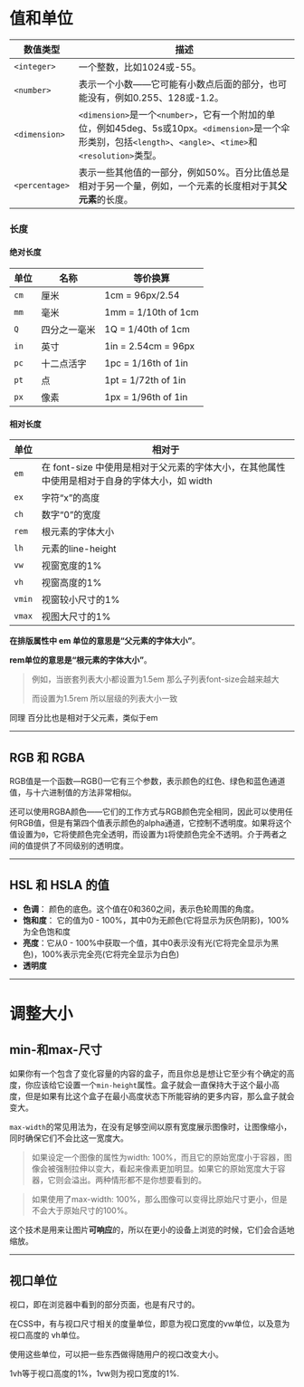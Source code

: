 # 值和单位

| 数值类型           | 描述                                                                                                                          |
| -------------- | --------------------------------------------------------------------------------------------------------------------------- |
| `<integer>`    | 一个整数，比如1024或-55。                                                                                                            |
| `<number>`     | 表示一个小数——它可能有小数点后面的部分，也可能没有，例如0.255、128或-1.2。                                                                                |
| `<dimension>`  | `<dimension>`是一个`<number>`，它有一个附加的单位，例如45deg、5s或10px。`<dimension>`是一个伞形类别，包括`<length>`、`<angle>`、`<time>`和`<resolution>`类型。 |
| `<percentage>` | 表示一些其他值的一部分，例如50%。百分比值总是相对于另一个量，例如，一个元素的长度相对于其**父元素**的长度。                                                                   |

### 长度

#### 绝对长度

| 单位   | 名称     | 等价换算                |
| ---- | ------ | ------------------- |
| `cm` | 厘米     | 1cm = 96px/2.54     |
| `mm` | 毫米     | 1mm = 1/10th of 1cm |
| `Q`  | 四分之一毫米 | 1Q = 1/40th of 1cm  |
| `in` | 英寸     | 1in = 2.54cm = 96px |
| `pc` | 十二点活字  | 1pc = 1/16th of 1in |
| `pt` | 点      | 1pt = 1/72th of 1in |
| `px` | 像素     | 1px = 1/96th of 1in |

#### 相对长度

| 单位     | 相对于                                                     |
| ------ | ------------------------------------------------------- |
| `em`   | 在 font-size 中使用是相对于父元素的字体大小，在其他属性中使用是相对于自身的字体大小，如 width |
| `ex`   | 字符“x”的高度                                                |
| `ch`   | 数字“0”的宽度                                                |
| `rem`  | 根元素的字体大小                                                |
| `lh`   | 元素的line-height                                          |
| `vw`   | 视窗宽度的1%                                                 |
| `vh`   | 视窗高度的1%                                                 |
| `vmin` | 视窗较小尺寸的1%                                               |
| `vmax` | 视图大尺寸的1%                                                |

**在排版属性中 em 单位的意思是“父元素的字体大小”**。

**rem单位的意思是“根元素的字体大小”**。

> 例如，当嵌套列表大小都设置为1.5em 那么子列表font-size会越来越大
> 
> 而设置为1.5rem 所以层级的列表大小一致

同理 百分比也是相对于父元素，类似于em

---

## RGB 和 RGBA

RGB值是一个函数—RGB()—它有三个参数，表示颜色的红色、绿色和蓝色通道值，与十六进制值的方法非常相似。

还可以使用RGBA颜色——它们的工作方式与RGB颜色完全相同，因此可以使用任何RGB值，但是有第四个值表示颜色的alpha通道，它控制不透明度。如果将这个值设置为`0`，它将使颜色完全透明，而设置为`1`将使颜色完全不透明。介于两者之间的值提供了不同级别的透明度。

---

## HSL 和 HSLA 的值

- **色调**： 颜色的底色。这个值在0和360之间，表示色轮周围的角度。
- **饱和度**： 它的值为0 - 100%，其中0为无颜色(它将显示为灰色阴影)，100%为全色饱和度
- **亮度**：它从0 - 100%中获取一个值，其中0表示没有光(它将完全显示为黑色)，100%表示完全亮(它将完全显示为白色)
- **透明度**

---

# 调整大小

## min-和max-尺寸

如果你有一个包含了变化容量的内容的盒子，而且你总是想让它至少有个确定的高度，你应该给它设置一个`min-height`属性。盒子就会一直保持大于这个最小高度，但是如果有比这个盒子在最小高度状态下所能容纳的更多内容，那么盒子就会变大。

`max-width`的常见用法为，在没有足够空间以原有宽度展示图像时，让图像缩小，同时确保它们不会比这一宽度大。

> 如果设定一个图像的属性为width: 100%，而且它的原始宽度小于容器，图像会被强制拉伸以变大，看起来像素更加明显。如果它的原始宽度大于容器，它则会溢出。两种情形都不是你想要看到的。

> 如果使用了max-width: 100%，那么图像可以变得比原始尺寸更小，但是不会大于原始尺寸的100%。

这个技术是用来让图片**可响应**的，所以在更小的设备上浏览的时候，它们会合适地缩放。

---

## 视口单位

视口，即在浏览器中看到的部分页面，也是有尺寸的。

在CSS中，有与视口尺寸相关的度量单位，即意为视口宽度的vw单位，以及意为视口高度的 vh单位。

使用这些单位，可以把一些东西做得随用户的视口改变大小。

1vh等于视口高度的1%，1vw则为视口宽度的1%.
